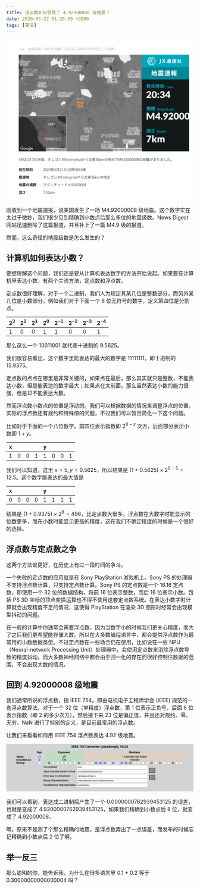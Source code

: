 ```yaml
---
title: 浮点数如何导致了 4.92000008 级地震？
date: 2020-05-22 01:28:59 +0900
tags: [算法]
---
```


![Strange Earthquake](/assets/images/strange-earthquake.png)

刚收到一个地震速报，说美国发生了一场 M4.92000008 级地震。这个数字实在太过于微妙，我们很少见到精确到小数点后那么多位的地震级数。News Digest 网站迅速删除了这篇报道，并且补上了一篇 M4.9 级的报道。

然而，这么奇怪的地震级数是怎么发生的？

## 计算机如何表达小数？

要想理解这个问题，我们还是要从计算机表达数字的方法开始说起。如果要在计算机里表达小数，有两个主流方法，定点数和浮点数。

定点数很好理解，对于一个二进制，我们人为规定其某几位是整数部分，而另外某几位是小数部分。例如我们对于下面一个 8 位无符号的数字，定义第四位是分割点。

| $2^3$ | $2^2$ | $2^1$ | $2^0$ | $2^{-1}$ | $2^{-2}$ | $2^{-3}$ | $2^{-4}$ |
| ----- | ----- | ----- | ----- | -------- | -------- | -------- | -------- |
| 1     | 0     | 0     | 1     | 1        | 0        | 0        | 1        |

那么这么一个 10011001 就代表十进制的 9.5625。

我们很容易看出，这个数字里能表达的最大的数字是 11111111，即十进制的 15.9375。

定点数的点点在哪里是非常关键的，如果点在最后，那么其实就只是整数，不能表达小数，但是能表达的数字最大；如果点在太前面，那么虽然表达小数的能力很强，但是却不能表达大数。

然而浮点数小数点的位置是浮动的。我们可以根据数据的情况来调整浮点的位置。实际的浮点数还有规约和特殊值的问题，不过我们可以暂且简化一下这个问题。

比如对于下面的一个八位数字。前四位表示指数即 $2^{8-x}$ 次方，后面部分表示小数即 $1+y$。

| x    |      |      |      | y    |      |      |      |
| ---- | ---- | ---- | ---- | ---- | ---- | ---- | ---- |
| 1    | 0    | 0    | 1    | 1    | 0    | 0    | 1    |

我们可以知道，这里 $x = 5, y = 0.5625$，所以结果是 $(1+0.5625) \times 2^{8-5} = 12.5$。这个数字能表达的最大值是



| x    |      |      |      | y    |      |      |      |
| ---- | ---- | ---- | ---- | ---- | ---- | ---- | ---- |
| 0    | 0    | 0    | 0    | 1    | 1    | 1    | 1    |

结果是 $(1+0.9375) \times 2^8 = 496$，比定点数大很多。浮点数在大数字时能显示的位数更多，而在小数时能显示更高的精度，这在我们不确定精度的时候是一个很好的选择。

## 浮点数与定点数之争

这两个方法谁更好，在历史上有过一段时间的争斗。

一个失败的定点数的应用就是在 Sony PlayStation 游戏机上。Sony PS 的处理器不支持浮点数计算，只支持定点数计算。Sony PS 的定点数是一个 16.16 定点数，即使用一个 32 位的数据结构，将前 16 位表示整数，而后 16 位表示小数。包括 PS 3D 坐标的顶点变换运算也不得不使用这套定点数系统。在表达小数字时计算就会出现精度不足的情况，这使得 PlayStation 在渲染 3D 图形时经常会出现模型抖动的问题。

在一般的计算中你通常会需要浮点数，因为当数字小的时候我们更关心精度，而大了之后我们更希望能存储大数。所以在大多数编程语言中，都会提供浮点数作为最常用的小数数据类型。不过定点数在一些场合仍在使用，比如说在一些 NPU（Neural-network Processing Unit）处理器中，会使用定点数来消除浮点数导致的精度抖动。而大多数神经网络中都会由于归一化的存在而很好控制住数据的范围，不会出现大数的情况。

## 回到 4.92000008 级地震

我们通常所说的浮点数，指 IEEE 754。即由电机电子工程师学会 (IEEE) 规范的一套浮点数算法。对于一个 32 位（单精度）浮点数，第 1 位表示正负号，后面 8 位表示指数（即 2 的多少次方），然后接下来 23 位是偏正值，并且还对规约、零、无穷、NaN 进行了特别的定义，是目前最常用的浮点数。

让我们来看看如何用 IEEE 754 浮点数表达 4.92 级地震。

![IEEE 754 Representation of 4.92](/assets/images/ieee754-earthquake.png)

我们可以看到，表达成二进制后产生了一个 0.0000000762939453125 的误差，也就是变成了 4.9200000762939453125，如果我们精确到小数点后 8 位，就变成了 4.92000008。

啊，原来不是测了个那么精确的地震，是浮点数弄出了一点误差，而发布的时候忘记精确到小数点后 2 位了啊。

## 举一反三

那么聪明的你，能告诉我，为什么在很多语言里 0.1 + 0.2 等于 0.30000000000000004 吗？
